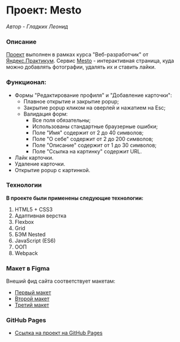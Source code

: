 # Проект: Mesto
*Автор - Гладких Леонид*

### Описание
[Проект](https://leo-gladkikh-2020.github.io/mesto/) выполнен в рамках курса "Веб-разработчик" от [Яндекс.Практикум](https://practicum.yandex.ru/).
Сервис [Mesto](https://leo-gladkikh-2020.github.io/mesto/) - интерактивная страница, куда можно добавлять фотографии, удалять их и ставить лайки.

### Функционал:

- Формы "Редактирование профиля" и "Добавление карточки":
  - Плавное открытие и закрытие popup;
  - Закрытие popup кликом на оверлей и нажатием на Esc;
  - Валидация форм:
    - Все поля обязательны;
    - Использованы стандартные браузерные ошибки;
    - Поле "Имя" содержит от 2 до 40 символов;
    - Поле "О себе" содержит от 2 до 200 символов;
    - Поле "Описание" содержит от 1 до 30 символов;
    - Поле "Ссылка на картинку" содержит URL.
- Лайк карточки.
- Удаление карточки.
- Открытие popup с картинкой.

### Технологии

**В проекте были применены следующие технологии:**
1. HTML5 + CSS3
2. Адаптивная верстка
3. Flexbox
4. Grid
5. БЭМ Nested
6. JavaScript (ES6)
7. ООП
8. Webpack

### Макет в Figma
Внеший фид сайта соответствует макетам:
* [Первый макет](https://www.figma.com/file/2cn9N9jSkmxD84oJik7xL7/JavaScript.-Sprint-4?node-id=0%3A1)
* [Второй макет](https://www.figma.com/file/bjyvbKKJN2naO0ucURl2Z0/JavaScript.-Sprint-5?node-id=0%3A1)
* [Третий макет](https://www.figma.com/file/kRVLKwYG3d1HGLvh7JFWRT/JavaScript.-Sprint-6?node-id=0%3A1)

### GitHub Pages
* [Ссылка на проект на GitHub Pages](https://leo-gladkikh-2020.github.io/mesto/)